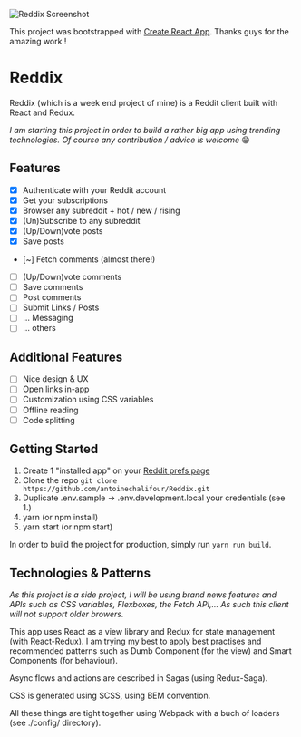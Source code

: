 ![Reddix Screenshot](http://i.imgur.com/kNOLRKm.png)

This project was bootstrapped with [Create React App](https://github.com/facebookincubator/create-react-app). Thanks guys for the amazing work !

# Reddix

Reddix (which is a week end project of mine) is a Reddit client built with React and Redux.

*I am starting this project in order to build a rather big app using trending technologies. Of course any contribution / advice is welcome* 😁

## Features

- [X] Authenticate with your Reddit account
- [X] Get your subscriptions
- [X] Browser any subreddit + hot / new / rising
- [X] (Un)Subscribe to any subreddit
- [X] (Up/Down)vote posts
- [X] Save posts
- [~] Fetch comments (almost there!)
- [ ] (Up/Down)vote comments
- [ ] Save comments
- [ ] Post comments
- [ ] Submit Links / Posts
- [ ] ... Messaging
- [ ] ... others

## Additional Features

- [ ] Nice design & UX
- [ ] Open links in-app
- [ ] Customization using CSS variables
- [ ] Offline reading
- [ ] Code splitting

## Getting Started

1. Create 1 "installed app" on your [Reddit prefs page](https://www.reddit.com/prefs/apps)
2. Clone the repo `git clone https://github.com/antoinechalifour/Reddix.git`
3. Duplicate .env.sample -> .env.development.local your credentials (see 1.)
4. yarn (or npm install)
5. yarn start (or npm start)

In order to build the project for production, simply run `yarn run build`.

## Technologies & Patterns

*As this project is a side project, I will be using brand news features and APIs such as CSS variables, Flexboxes, the Fetch API,... As such this client will not support older browers.*

This app uses React as a view library and Redux for state management (with React-Redux). I am trying my best to apply best practises and recommended patterns such as Dumb Component (for the view) and Smart Components (for behaviour). 

Async flows and actions are described in Sagas (using Redux-Saga).

CSS is generated using SCSS, using BEM convention.

All these things are tight together using Webpack with a buch of loaders (see ./config/ directory).